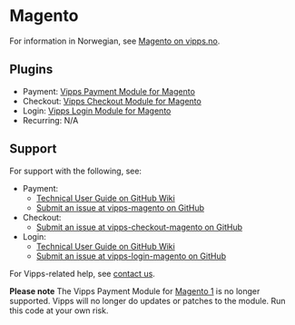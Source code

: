 <!-- START_METADATA
---
hide_table_of_contents: true
pagination_next: null
pagination_prev: null
---
END_METADATA -->

# Magento

For information in Norwegian, see [Magento on vipps.no](https://www.vipps.no/produkter-og-tjenester/bedrift/ta-betalt-paa-nett/ta-betalt-paa-nett/magento/).

## Plugins

* Payment: [Vipps Payment Module for Magento](https://github.com/vippsas/vipps-magento)
* Checkout: [Vipps Checkout Module for Magento](https://github.com/vippsas/vipps-checkout-magento)
* Login: [Vipps Login Module for Magento](https://github.com/vippsas/vipps-login-magento)
* Recurring: N/A

## Support

For support with the following, see:

* Payment:
  * [Technical User Guide on GitHub Wiki](https://github.com/vippsas/vipps-magento/wiki/Documentation)
  * [Submit an issue at vipps-magento on GitHub](https://github.com/vippsas/vipps-magento)
* Checkout:
  * [Submit an issue at vipps-checkout-magento on GitHub](https://github.com/vippsas/vipps-checkout-magento)
* Login:
  * [Technical User Guide on GitHub Wiki](https://github.com/vippsas/vipps-login-magento/wiki/Technical-User-Guide#introduction)
  * [Submit an issue at vipps-login-magento on GitHub](https://github.com/vippsas/vipps-login-magento)

For Vipps-related help, see [contact us](https://developer.vippsmobilepay.com/docs/vipps-developers/contact).

**Please note** The Vipps Payment Module for [Magento 1](https://github.com/vippsas/vipps-magento-v1) is no longer supported. Vipps will no longer do updates or patches to the module. Run this code at your own risk.
